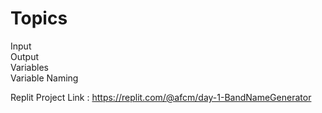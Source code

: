 # Topics

Input  
Output  
Variables  
Variable Naming  

Replit Project Link : https://replit.com/@afcm/day-1-BandNameGenerator
